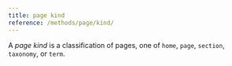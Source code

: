 ```yaml
---
title: page kind
reference: /methods/page/kind/
---
```


A _page kind_ is a classification of pages, one of `home`, `page`, `section`, `taxonomy`, or `term`.
